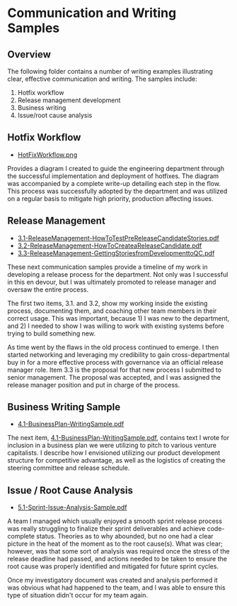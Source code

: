 # Communication and Writing Samples

## Overview
The following folder contains a number of writing examples illustrating clear, effective communication and writing.  The samples include:

1. Hotfix workflow
2. Release management development
3. Business writing 
4. Issue/root cause analysis

## Hotfix Workflow

* [HotFixWorkflow.png](https://github.com/nrasch/Portfolio/blob/master/Communication-and-Writing-Samples/1-HotFixWorkflow.png)

Provides a diagram I created to guide the engineering department through the successful implementation and deployment of hotfixes.  The diagram was accompanied by a complete write-up detailing each step in the flow.  This process was successfully adopted by the department and was utilized on a regular basis to mitigate high priority, production affecting issues.

## Release Management

* [3.1-ReleaseManagement-HowToTestPreReleaseCandidateStories.pdf](https://github.com/nrasch/Portfolio/blob/master/Communication-and-Writing-Samples/3.1-ReleaseManagement-HowToTestPreReleaseCandidateStories.pdf)
* [3.2-ReleaseManagement-HowToCreateaReleaseCandidate.pdf](https://github.com/nrasch/Portfolio/blob/master/Communication-and-Writing-Samples/3.2-ReleaseManagement-HowToCreateaReleaseCandidate.pdf)
* [3.3-ReleaseManagement-GettingStoriesfromDevelopmenttoQC.pdf](https://github.com/nrasch/Portfolio/blob/master/Communication-and-Writing-Samples/3.3-ReleaseManagement-GettingStoriesfromDevelopmenttoQC.pdf)

These next communication samples provide a timeline of my work in developing a release process for the department.  Not only was I successful in this en devour, but I was ultimately promoted to release manager and oversaw the entire process.

The first two items, 3.1. and 3.2, show my working inside the existing process, documenting them, and coaching other team members in their correct usage.  This was important, because 1) I was new to the department, and 2) I needed to show I was willing to work with existing systems before trying to build something new.

As time went by the flaws in the old process continued to emerge.  I then started networking and leveraging my credibility to gain cross-departmental buy in for a more effective process with governance via an official release manager role.  Item 3.3 is the proposal for that new process I submitted to senior management.  The proposal was accepted, and I was assigned the release manager position and put in charge of the process.

## Business Writing Sample

* [4.1-BusinessPlan-WritingSample.pdf](https://github.com/nrasch/Portfolio/blob/master/Communication-and-Writing-Samples/4.1-BusinessPlan-WritingSample.pdf)

The next item, [4.1-BusinessPlan-WritingSample.pdf](https://github.com/nrasch/Portfolio/blob/master/Communication-and-Writing-Samples/4.1-BusinessPlan-WritingSample.pdf), contains text I wrote for inclusion in a business plan we were utilizing to pitch to various venture capitalists.  I describe how I envisioned utilizing our product development structure for competitive advantage, as well as the logistics of creating the steering committee and release schedule. 

## Issue / Root Cause Analysis

* [5.1-Sprint-Issue-Analysis-Sample.pdf](https://github.com/nrasch/Portfolio/blob/master/Communication-and-Writing-Samples/5.1-Sprint-Issue-Analysis-Sample.pdf)

A team I managed which usually enjoyed a smooth sprint release process was really struggling to finalize their sprint deliverables and achieve code-complete status.  Theories as to why abounded, but no one had a clear picture in the heat of the moment as to the root cause(s).  What was clear; however, was that some sort of analysis was required once the stress of the release deadline had passed, and actions needed to be taken to ensure the root cause was properly identified and mitigated for future sprint cycles.  

Once my investigatory document was created and analysis performed it was obvious what had happened to the team, and I was able to ensure this type of situation didn't occur for my team again.
